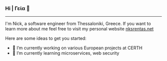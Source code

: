### Hi | Γεία 👋
---
I'm Nick, a software engineer from Thessaloniki, Greece. If you want to learn more about me feel free to visit my personal website [nksrentas.net](https://www.nksrentas.net)

Here are some ideas to get you started:

- 🔭 I’m currently working on various European projects at CERTH
- 🌱 I’m currently learning microservices, web security
